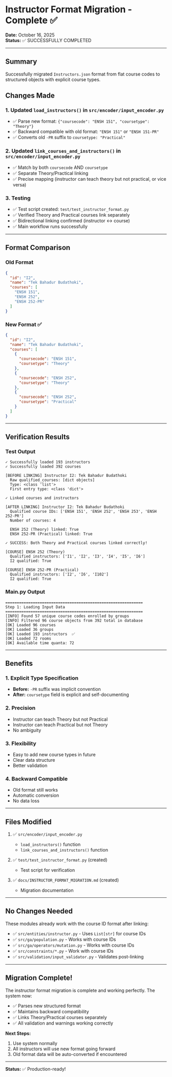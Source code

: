# Instructor Format Migration - Complete ✅

**Date:** October 16, 2025  
**Status:** ✅ SUCCESSFULLY COMPLETED

---

## Summary

Successfully migrated `Instructors.json` format from flat course codes to structured objects with explicit course types.

## Changes Made

### 1. Updated `load_instructors()` in `src/encoder/input_encoder.py`
- ✅ Parse new format: `{"coursecode": "ENSH 151", "coursetype": "Theory"}`
- ✅ Backward compatible with old format: `"ENSH 151"` or `"ENSH 151-PR"`
- ✅ Converts old `-PR` suffix to `coursetype: "Practical"`

### 2. Updated `link_courses_and_instructors()` in `src/encoder/input_encoder.py`
- ✅ Match by both `coursecode` AND `coursetype`
- ✅ Separate Theory/Practical linking
- ✅ Precise mapping (instructor can teach theory but not practical, or vice versa)

### 3. Testing
- ✅ Test script created: `test/test_instructor_format.py`
- ✅ Verified Theory and Practical courses link separately
- ✅ Bidirectional linking confirmed (instructor ↔ course)
- ✅ Main workflow runs successfully

---

## Format Comparison

### Old Format
```json
{
  "id": "I2",
  "name": "Tek Bahadur Budathoki",
  "courses": [
    "ENSH 151",
    "ENSH 252",
    "ENSH 252-PR"
  ]
}
```

### New Format ✅
```json
{
  "id": "I2",
  "name": "Tek Bahadur Budathoki",
  "courses": [
    {
      "coursecode": "ENSH 151",
      "coursetype": "Theory"
    },
    {
      "coursecode": "ENSH 252",
      "coursetype": "Theory"
    },
    {
      "coursecode": "ENSH 252",
      "coursetype": "Practical"
    }
  ]
}
```

---

## Verification Results

### Test Output
```
✓ Successfully loaded 193 instructors
✓ Successfully loaded 392 courses

[BEFORE LINKING] Instructor I2: Tek Bahadur Budathoki
  Raw qualified_courses: [dict objects]
  Type: <class 'list'>
  First entry type: <class 'dict'>

✓ Linked courses and instructors

[AFTER LINKING] Instructor I2: Tek Bahadur Budathoki
  Qualified course IDs: ['ENSH 151', 'ENSH 252', 'ENSH 253', 'ENSH 252-PR']
  Number of courses: 4

  ENSH 252 (Theory) linked: True
  ENSH 252-PR (Practical) linked: True

✓ SUCCESS: Both Theory and Practical courses linked correctly!

[COURSE] ENSH 252 (Theory)
  Qualified instructors: ['I1', 'I2', 'I3', 'I4', 'I5', 'I6']
  I2 qualified: True

[COURSE] ENSH 252-PR (Practical)
  Qualified instructors: ['I2', 'I6', 'I102']
  I2 qualified: True
```

### Main.py Output
```
============================================================
Step 1: Loading Input Data
============================================================
[INFO] Found 57 unique course codes enrolled by groups
[INFO] Filtered 96 course objects from 392 total in database
[OK] Loaded 96 courses
[OK] Loaded 36 groups
[OK] Loaded 193 instructors  ✅
[OK] Loaded 72 rooms
[OK] Available time quanta: 72
```

---

## Benefits

### 1. Explicit Type Specification
- **Before:** `-PR` suffix was implicit convention
- **After:** `coursetype` field is explicit and self-documenting

### 2. Precision
- Instructor can teach Theory but not Practical
- Instructor can teach Practical but not Theory
- No ambiguity

### 3. Flexibility
- Easy to add new course types in future
- Clear data structure
- Better validation

### 4. Backward Compatible
- Old format still works
- Automatic conversion
- No data loss

---

## Files Modified

1. ✅ `src/encoder/input_encoder.py`
   - `load_instructors()` function
   - `link_courses_and_instructors()` function

2. ✅ `test/test_instructor_format.py` (created)
   - Test script for verification

3. ✅ `docs/INSTRUCTOR_FORMAT_MIGRATION.md` (created)
   - Migration documentation

---

## No Changes Needed

These modules already work with the course ID format after linking:
- ✅ `src/entities/instructor.py` - Uses `List[str]` for course IDs
- ✅ `src/ga/population.py` - Works with course IDs
- ✅ `src/ga/operators/mutation.py` - Works with course IDs
- ✅ `src/constraints/*.py` - Work with course IDs
- ✅ `src/validation/input_validator.py` - Validates post-linking

---

## Migration Complete!

The instructor format migration is complete and working perfectly. The system now:
- ✅ Parses new structured format
- ✅ Maintains backward compatibility
- ✅ Links Theory/Practical courses separately
- ✅ All validation and warnings working correctly

**Next Steps:**
1. Use system normally
2. All instructors will use new format going forward
3. Old format data will be auto-converted if encountered

---

**Status:** ✅ Production-ready!

